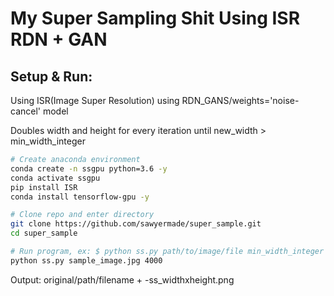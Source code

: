 # My Super Sampling Shit Using ISR RDN + GAN
## Setup & Run:
Using ISR(Image Super Resolution) using RDN_GANS/weights='noise-cancel' model

Doubles width and height for every iteration until new_width > min_width_integer
```bash
# Create anaconda environment
conda create -n ssgpu python=3.6 -y
conda activate ssgpu
pip install ISR
conda install tensorflow-gpu -y

# Clone repo and enter directory
git clone https://github.com/sawyermade/super_sample.git 
cd super_sample

# Run program, ex: $ python ss.py path/to/image/file min_width_integer
python ss.py sample_image.jpg 4000
```
Output: original/path/filename + -ss_widthxheight.png